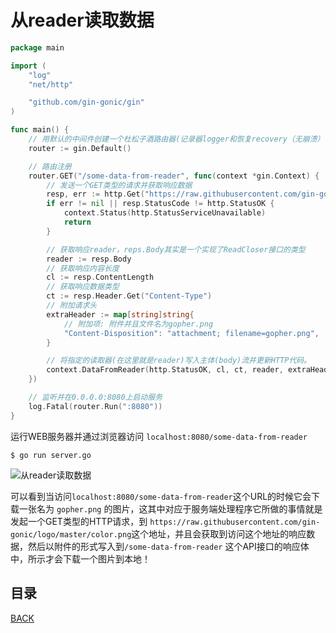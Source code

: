 # 从reader读取数据

```go
package main

import (
	"log"
	"net/http"

	"github.com/gin-gonic/gin"
)

func main() {
	// 用默认的中间件创建一个杜松子酒路由器(记录器logger和恢复recovery（无崩溃）中间件)
	router := gin.Default()

	// 路由注册
	router.GET("/some-data-from-reader", func(context *gin.Context) {
		// 发送一个GET类型的请求并获取响应数据
		resp, err := http.Get("https://raw.githubusercontent.com/gin-gonic/logo/master/color.png")
		if err != nil || resp.StatusCode != http.StatusOK {
			context.Status(http.StatusServiceUnavailable)
			return
		}

		// 获取响应reader，reps.Body其实是一个实现了ReadCloser接口的类型
		reader := resp.Body
		// 获取响应内容长度
		cl := resp.ContentLength
		// 获取响应数据类型
		ct := resp.Header.Get("Content-Type")
		// 附加请求头
		extraHeader := map[string]string{
			// 附加项: 附件并且文件名为gopher.png
			"Content-Disposition": "attachment; filename=gopher.png",
		}

		// 将指定的读取器(在这里就是reader)写入主体(body)流并更新HTTP代码。
		context.DataFromReader(http.StatusOK, cl, ct, reader, extraHeader)
	})

	// 监听并在0.0.0.0:8080上启动服务
	log.Fatal(router.Run(":8080"))
}
```

运行WEB服务器并通过浏览器访问 `localhost:8080/some-data-from-reader`

```shell
$ go run server.go
```

![从reader读取数据](https://lucklit.oss-cn-beijing.aliyuncs.com/written/Snip20191218_69.gif)

可以看到当访问`localhost:8080/some-data-from-reader`这个URL的时候它会下载一张名为 `gopher.png` 的图片，这其中对应于服务端处理程序它所做的事情就是发起一个GET类型的HTTP请求，到 `https://raw.githubusercontent.com/gin-gonic/logo/master/color.png`这个地址，并且会获取到访问这个地址的响应数据，然后以附件的形式写入到`/some-data-from-reader` 这个API接口的响应体中，所示才会下载一个图片到本地！

## 目录

[BACK](../GolangGin.md)

